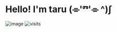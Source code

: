 # Hello! I'm taru  (⌯'ⱅ'⌯ ^)∫
![image](https://github.com/user-attachments/assets/19547091-4751-41f0-aeee-3aad85cf878d)
![visits](https://visit-counter.vercel.app/counter.png?page=https%3A%2F%2Fgithub.com%2Ftaruscript&s=47&c=00ff00&bg=00000000&no=2&ff=digi&tb=&ta=)
